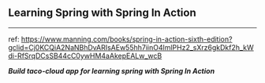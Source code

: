 ## Learning Spring with Spring In Action 

---
ref: https://www.manning.com/books/spring-in-action-sixth-edition?gclid=Cj0KCQiA2NaNBhDvARIsAEw55hh7iinO4lmlPHz2_sXrz6gkDkf2h_kWdi-RfSrqDCsSB44cC0ywHM4aAkepEALw_wcB

_**Build taco-cloud app for learning spring with Spring In Action**_


